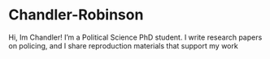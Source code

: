 # Chandler-Robinson
Hi, Im Chandler! I’m a Political Science PhD student. I write research papers on policing, and I share reproduction materials that support my work
